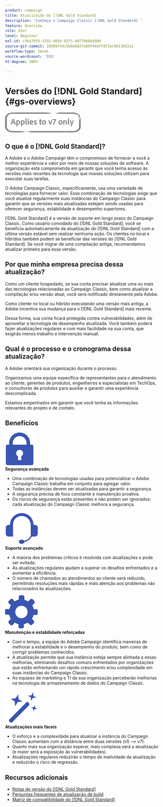 ```yaml
---
product: campaign
title: Atualização do [!DNL Gold Standard]
description: 'Conheça o Campaign Classic [!DNL Gold Standard] '
feature: Overview
role: User
level: Beginner
exl-id: c36a78f6-3332-465d-92f5-48f70b8bdddd
source-git-commit: 20509f44c5b8e0827a09f44dffdf2ec9d11652a1
workflow-type: tm+mt
source-wordcount: '555'
ht-degree: 100%

---
```


# Versões do [!DNL Gold Standard]  {#gs-overviews}

![](../../assets/v7-only.svg)

## O que é o [!DNL Gold Standard]?

A Adobe e o Adobe Campaign têm o compromisso de fornecer a você a melhor experiência e valor por meio de nossas soluções de software. A organização está comprometida em garantir que você tenha acesso às versões mais recentes da tecnologia que nossas soluções utilizam para executar suas tarefas.

O Adobe Campaign Classic, especificamente, usa uma variedade de tecnologias para fornecer valor. Essa combinação de tecnologias exige que você atualize regularmente suas instâncias do Campaign Classic para garantir que as versões mais atualizadas estejam sendo usadas para oferecer segurança, estabilidade e desempenho superiores.

[!DNL Gold Standard] é a versão de suporte em longo prazo do Campaign Classic. Como usuário convidado do [!DNL Gold Standard], você se beneficia automaticamente da atualização do [!DNL Gold Standard] com a última versão estável sem realizar nenhuma ação. Os clientes no local e híbridos também podem se beneficiar das versões do [!DNL Gold Standard]. Se você migrar de uma compilação antiga, recomendamos atualizar primeiro para essa versão.

## Por que minha empresa precisa dessa atualização?

Como um cliente hospedado, se sua conta precisar atualizar uma ou mais das tecnologias relacionadas ao Campaign Classic, bem como atualizar a compilação e/ou versão atual, você será notificado diretamente pela Adobe.

Como cliente no local ou híbrido executando uma versão mais antiga, a Adobe incentiva sua mudança para o [!DNL Gold Standard] mais recente.

Dessa forma, sua conta ficará protegida contra vulnerabilidades, além de aproveitar a tecnologia de desempenho atualizada. Você também poderá fazer atualizações regulares e com mais facilidade na sua conta, que exigirão menos trabalho e intervenção manual.

## Qual é o processo e o cronograma dessa atualização?

A Adobe orientará sua organização durante o processo.

Organizamos uma equipe específica de representantes para o atendimento ao cliente, gerentes de produtos, engenheiros e especialistas em TechOps, e consultores de produtos para auxiliar e garantir uma experiência descomplicada.

Estamos empenhados em garantir que você tenha as informações relevantes do projeto e de contato.

## Benefícios

<tr>
  <td>
      <img alt="Segurança" src="assets/do-not-localize/security.png"/>
    <div>
    <strong>Segurança avançada</strong>
    </div>
    <ul>
    <li>Uma combinação de tecnologias usadas para potencializar o Adobe Campaign Classic trabalha em conjunto para agregar valor.</li>
    <li>Todas as instâncias devem ser atualizadas para garantir a segurança.</li>
    <li>A segurança precisa de foco constante e manutenção proativa.</li>
    <li>Os riscos de segurança estão presentes e não podem ser ignorados: cada atualização do Campaign Classic melhora a segurança.</li>
    </ul>
  </td>

<td>
      <img alt="Suporte" src="assets/do-not-localize/support.png" />
    <div>
    <strong>Suporte avançado</strong>
    </div>
    <ul>
    <li>A maioria dos problemas críticos é resolvida com atualizações e pode ser evitada.</li>
    <li>As atualizações regulares ajudam a superar os desafios enfrentados e a aumentar a eficiência.</li>
    <li>O número de chamados ao atendimentos ao cliente será reduzido, permitindo resoluções mais rápidas e mais atenção aos problemas não relacionados às atualizações.</li>
    </ul>
  </td>
</tr>

<tr>
  <td>
      <img alt="Manutenção" src="assets/do-not-localize/maintenance.png"/>
    <div>
    <strong>Manutenção e estabilidade reforçadas</strong>
    </div>
    <ul>
    <li>Com o tempo, a equipe do Adobe Campaign identifica maneiras de melhorar a estabilidade e o desempenho do produto, bem como de corrigir problemas conhecidos.</li>
    <li>A atualização permite que sua instância esteja sempre alinhada a essas melhorias, eliminando desafios comuns enfrentados por organizações que estão enfrentando um rápido crescimento e/ou complexidade em suas instâncias do Campaign Classic.</li>
    <li>As equipes de marketing e TI da sua organização perceberão melhorias na tecnologia de armazenamento de dados do Campaign Classic.</li>
    </ul>
  </td>

<td>
      <img alt="Atualização da compilação" src="assets/do-not-localize/upgrades.png" />
    <div>
    <strong>Atualizações mais fáceis</strong>
    </a>
    </div>
    <ul>
    <li>O esforço e a complexidade para atualizar a instância do Campaign Classic aumentam com a distância entre duas versões (v5 --&gt; v7).</li>
    <li>Quanto mais sua organização esperar, mais complexa será a atualização (e maior será a exposição às vulnerabilidades).</li>
    <li>Atualizações regulares reduzirão o tempo de inatividade da atualização e reduzirão o risco de regressão.</li>
    </ul>
  </td>
</tr>
</table>

## Recursos adicionais

* [Notas de versão do [!DNL Gold Standard]](gold-standard.md)
* [Perguntas frequentes de atualização de build](../../platform/using/faq-build-upgrade.md)
* [Matriz de compatibilidade do [!DNL Gold Standard]](compatibility-matrix-gs.md)
